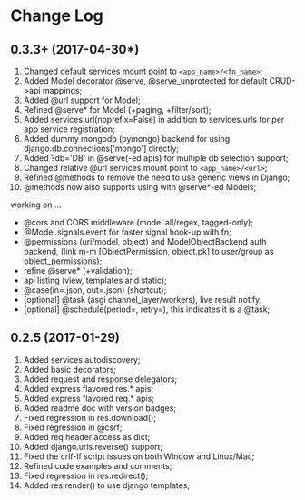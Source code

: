 Change Log
==========

0.3.3+ (2017-04-30*)
-------------------
1. Changed default services mount point to `<app_name>/<fn_name>`;
2. Added Model decorator @serve, @serve_unprotected for default CRUD->api mappings;
3. Added @url support for Model;
4. Refined @serve* for Model (+paging, +filter/sort);
5. Added services.url(noprefix=False) in addition to services.urls for per app service registration;
6. Added dummy mongodb (pymongo) backend for using django.db.connections['mongo'] directly;
7. Added ?db='DB' in @serve(-ed apis) for multiple db selection support;
8. Changed relative @url services mount point to `<app_name>/<url>`; 
9. Refined @methods to remove the need to use generic views in Django;
10. @methods now also supports using with @serve*-ed Models;

working on ...

- @cors and CORS middleware (mode: all/regex, tagged-only);
- @Model.signals.event for faster signal hook-up with fn;
- @permissions (uri/model, object) and ModelObjectBackend auth backend, (link m-m [ObjectPermission, object.pk] to user/group as object_permissions);
- refine @serve* (+validation);
- api listing (view, templates and static);
- @case(in=.json, out=.json) (shortcut);
- [optional] @task (asgi channel_layer/workers), live result notify;
- [optional] @schedule(period=, retry=), this indicates it is a @task;


0.2.5 (2017-01-29)
------------------
1. Added services autodiscovery;
2. Added basic decorators;
3. Added request and response delegators;
4. Added express flavored res.* apis;
5. Added express flavored req.* apis;
6. Added readme doc with version badges;
7. Fixed regression in res.download();
8. Fixed regression in @csrf;
9. Added req header access as dict;
10. Added django.urls.reverse() support;
11. Fixed the crlf-lf script issues on both Window and Linux/Mac;
12. Refined code examples and comments;
13. Fixed regression in res.redirect();
14. Added res.render() to use django templates;
